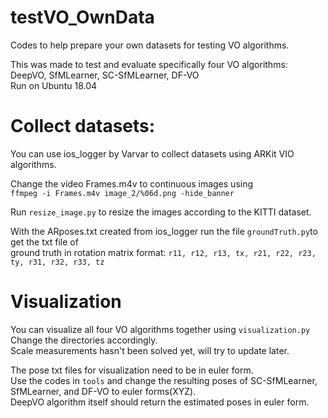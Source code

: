 # testVO_OwnData
Codes to help prepare your own datasets for testing VO algorithms.

This was made to test and evaluate specifically four VO algorithms: DeepVO, SfMLearner, SC-SfMLearner, DF-VO\
Run on Ubuntu 18.04

# Collect datasets:
You can use ios_logger by Varvar to collect datasets using ARKit VIO algorithms.

Change the video Frames.m4v to continuous images using\
``` ffmpeg -i Frames.m4v image_2/%06d.png -hide_banner ```

Run ```resize_image.py``` to resize the images according to the KITTI dataset.

With the ARposes.txt created from ios_logger run the file ```groundTruth.py```to get the txt file of\
ground truth in rotation matrix format:
```r11, r12, r13, tx, r21, r22, r23, ty, r31, r32, r33, tz```

# Visualization
You can visualize all four VO algorithms together using ```visualization.py```\
Change the directories accordingly.\
Scale measurements hasn't been solved yet, will try to update later.

The pose txt files for visualization need to be in euler form.\
Use the codes in ```tools``` and change the resulting poses of SC-SfMLearner,\
SfMLearner, and DF-VO to euler forms(XYZ).\
DeepVO algorithm itself should return the estimated poses in euler form.


